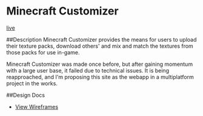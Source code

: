 # Minecraft Customizer

[live](http://afcojor.herokuapp.com)

##Description
Minecraft Customizer provides the means for users to upload their texture packs, download others' and mix and match the textures from those packs for use in-game.

Minecraft Customizer was made once before, but after gaining momentum with a large user base, it failed due to technical issues. It is being reapproached, and I'm proposing this site as the webapp in a multiplatform project in the works.

##Design Docs
* [View Wireframes][views]

[views]: ./docs/views.md
